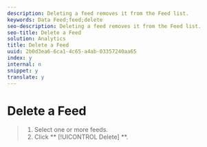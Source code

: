 ```yaml
---
description: Deleting a feed removes it from the Feed list.
keywords: Data Feed;feed;delete
seo-description: Deleting a feed removes it from the Feed list.
seo-title: Delete a Feed
solution: Analytics
title: Delete a Feed
uuid: 2b0d3ea6-6ca1-4c65-a4ab-03357240aa65
index: y
internal: n
snippet: y
translate: y
---
```


# Delete a Feed


>1. Select one or more feeds.
>1. Click ** [!UICONTROL  Delete] **.

